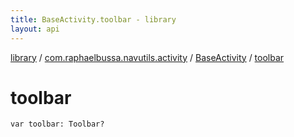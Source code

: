 ```yaml
---
title: BaseActivity.toolbar - library
layout: api
---
```


<div class='api-docs-breadcrumbs'><a href="../../index.html">library</a> / <a href="../index.html">com.raphaelbussa.navutils.activity</a> / <a href="index.html">BaseActivity</a> / <a href="./toolbar.html">toolbar</a></div>

# toolbar

<div class="signature"><code><span class="keyword">var </span><span class="identifier">toolbar</span><span class="symbol">: </span><span class="identifier">Toolbar</span><span class="symbol">?</span></code></div>
